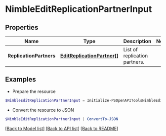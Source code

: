 # NimbleEditReplicationPartnerInput
## Properties

Name | Type | Description | Notes
------------ | ------------- | ------------- | -------------
**ReplicationPartners** | [**EditReplicationPartner[]**](EditReplicationPartner.md) | List of replication partners. | 

## Examples

- Prepare the resource
```powershell
$NimbleEditReplicationPartnerInput = Initialize-PSOpenAPIToolsNimbleEditReplicationPartnerInput  -ReplicationPartners null
```

- Convert the resource to JSON
```powershell
$NimbleEditReplicationPartnerInput | ConvertTo-JSON
```

[[Back to Model list]](../README.md#documentation-for-models) [[Back to API list]](../README.md#documentation-for-api-endpoints) [[Back to README]](../README.md)

